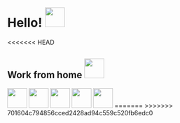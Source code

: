 # Hello! <img src="https://media.giphy.com/media/iigp4VDyf5dCLRlGkm/giphy.gif" width="45px" height="45">
<<<<<<< HEAD

## Work from home <img src="https://media.giphy.com/media/QTxCEgcvorSGCSXxKE/giphy.gif" width="45px" height="45">

<img src="https://media.giphy.com/media/LOnt6uqjD9OexmQJRB/giphy.gif" width="45px" height="45">

<img src="https://media.giphy.com/media/QTlmH8hEoVoi83mdJC/giphy.gif" width="45px" height="45">

<img src="https://media.giphy.com/media/ZdNlmHHr7czumQPvNE/giphy.gif" width="45px" height="45">

<img src="https://media.giphy.com/media/Kfl09udXYhbjajJwEt/giphy.gif" width="45px" height="45">

<img src="https://media.giphy.com/media/MAcTx2rdS1qTprIScT/giphy.gif" width="45px" height="45">
=======
>>>>>>> 701604c794856cced2428ad94c559c520fb6edc0

<!--
**daniknewgarden/daniknewgarden** is a ✨ _special_ ✨ repository because its `README.md` (this file) appears on your GitHub profile.

Here are some ideas to get you started:

- 🔭 I’m currently working on ...
- 🌱 I’m currently learning ...
- 👯 I’m looking to collaborate on ...
- 🤔 I’m looking for help with ...
- 💬 Ask me about ...
- 📫 How to reach me: ...
- 😄 Pronouns: ...
- ⚡ Fun fact: ...
-->

